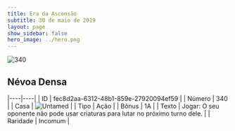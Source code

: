 ```yaml
---
title: Era da Ascensão
subtitle: 30 de maio de 2019
layout: page
show_sidebar: false
hero_image: ../hero.png
---
```


![340](https://cdn.keyforgegame.com/media/card_front/pt/435_340_XQG4G2R72V9V_pt.png)

## Névoa Densa

|----|----|
| ID | fec8d2aa-6312-48b1-859e-27920094ef59 |
| Número | 340 |
| Casa | ![Untamed](https://archonarcana.com/images/thumb/b/bd/Untamed.png/22px-Untamed.png "Indomados") |
| Tipo | Ação |
| Bônus | 1A |
| Texto | Jogar: O seu oponente não pode usar criaturas para lutar no próximo turno dele. |
| Raridade | Incomum |
